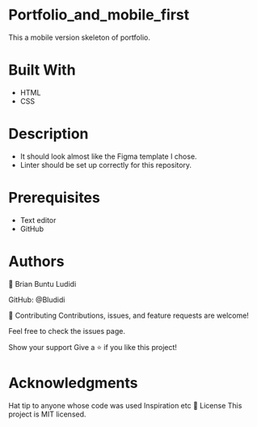 # Portfolio_and_mobile_first
This a mobile version skeleton of portfolio.


# Built With
- HTML 
- CSS

# Description 
- It should look almost like the Figma template I chose.
- Linter should be set up correctly for this repository.


# Prerequisites
- Text editor 
- GitHub 

# Authors
👤 Brian Buntu Ludidi

GitHub: @Bludidi 


🤝 Contributing
Contributions, issues, and feature requests are welcome!

Feel free to check the issues page.

Show your support
Give a ⭐️ if you like this project!

# Acknowledgments
Hat tip to anyone whose code was used
Inspiration
etc
📝 License
This project is MIT licensed.
